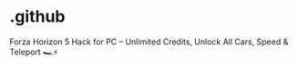 # .github
Forza Horizon 5 Hack for PC – Unlimited Credits, Unlock All Cars, Speed &amp; Teleport 🏎️⚡
